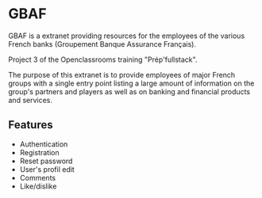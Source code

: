 # GBAF

GBAF is a extranet providing resources for the employees of the various French banks (Groupement Banque Assurance Français).

Project 3 of the Openclassrooms training "Prép'fullstack".

The purpose of this extranet is to provide employees of major French groups with a single entry point listing a large amount of information on the group's partners and players as well as on banking and financial products and services.

## Features

* Authentication
* Registration
* Reset password
* User's profil edit
* Comments
* Like/dislike


